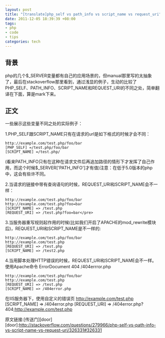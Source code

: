 ```yaml
---
layout: post
title: "[translate]php_self vs path_info vs script_name vs request_uri"
date: 2011-12-05 18:39:39 +08:00
tags:
- php
- code
- tips
categories: tech
---
```


背景
----
php的几个$_SERVER变量都有自己的应用场景的，但manual那里写的太抽象了，最后在stackoverflow那里看到，通过浅显的例子，生动的比较了PHP_SELF、PATH_INFO、SCRIPT_NAME和REQUEST_URI的不同之处，简单翻译在下面，算是mark下来。

正文
----
一些展示这些变量不同之处的实际例子：

1.PHP_SELF跟SCRIPT_NAME只有在请求的url是如下格式的时候才会不同：
<!-- -->
    http://example.com/test.php/foo/bar
    [PHP_SELF] =/test.php/foo/bar
    [SCRIPT_NAME] =/test.php/

(看来PATH_INFO只有在这种在请求文件后再追加路径的情形下才发挥了自己作用，而这个时候$_SERVER['PATH_INFO']才有值)注意：在低于5.0版本的php中，这会有些许不同。

<!--more-->
2.当请求的链接中带有查询语句的时候，REQUEST_URI和SCRIPT_NAME会不一样：
<!-- -->
    http://example.com/test.php/foo/bar
    http://example.com/test.php?foo=bar
    [SCRIPT_NAME] => /test.php
    [REQUEST_URI] => /test.php?foo=bar</pre>
3.当服务器重写规则起作用的时候(比如我们开启了APACHE的mod_rewrite模块后)，REQUEST_URI和SCRIPT_NAME是不一样的:
<!-- -->
    http://example.com/test.php/foo/bar
    http://example.com/test.php
    [REQUEST_URI] => /test.php
    [SCRIPT_NAME] => /test2.php

4.当用脚本处理HTTP错误的时候，REQUEST_URI和SCRIPT_NAME会不一样。使用Apache命令 ErrorDocument 404 /404errror.php
<!-- -->
    http://example.com/test.php/foo/bar
    http://example.com/test.php
    [REQUEST_URI] => /test.php
    [SCRIPT_NAME] => /404error.php

在IIS服务器下，使用自定义的错误页
    http://example.com/test.php
    [SCRIPT_NAME] => /404error.php
    [REQUEST_URI] => /404error.php?404;http://example.com/test.php

原文链接:[传送门][door]
[door]:http://stackoverflow.com/questions/279966/php-self-vs-path-info-vs-script-name-vs-request-uri/326331#326331
